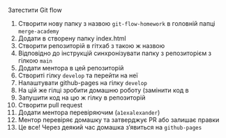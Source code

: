 Затестити Git flow
1. Створити нову папку з назвою `git-flow-homework` в головній папці `merge-academy`
2. Додати в створену папку index.html  
3. Створити репозиторій в гітхаб з такою ж назвою
4. Відповідно до інструкцій синхронізувати папку з репозиторієм з гілкою `main`
5. Додати ментора в цей репозиторій   
6. Створиті гілку `develop` та перейти на неї   
7. Налаштувати github-pages на гілку `develop`
8. На цій же гілці зробити домашню роботу (замінити код в 
9. Запушити код на цю ж гілку в репозиторій   
10. Cтворити pull request   
11. Додати ментора перевіряючим (`a1exalexander`)   
12. Ментор перевіряє домашку та затверджує PR або залишає правки
13. Це все! Через деякий час домашка з’явиться на `github-pages`